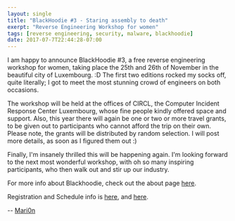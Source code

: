 ```yaml
---
layout: single
title: "BlackHoodie #3 - Staring assembly to death"
exerpt: "Reverse Engineering Workshop for women"
tags: [reverse engineering, security, malware, blackhoodie]
date: 2017-07-7T22:44:28-07:00
---
```

I am happy to announce BlackHoodie #3, a free reverse engineering workshop for women, taking place the 25th and 26th of November in the beautiful city of Luxembourg. :D The first two editions rocked my socks off, quite literally; I got to meet the most stunning crowd of engineers on both occasions.

The workshop will be held at the offices of CIRCL, the Computer Incident Response Center Luxembourg, whose fine people kindly offered space and support. Also, this year there will again be one or two or more travel grants, to be given out to participants who cannot afford the trip on their own. Please note, the grants will be distributed by random selection. I will post more details, as soon as I figured them out :)

Finally, I'm insanely thrilled this will be happening again. I'm looking forward to the next most wonderful workshop, with oh so many inspiring participants, who then walk out and stir up our industry.

For more info about Blackhoodie, check out the about page [here](/about/).

Registration and Schedule info is [here](/registration), and [here](/archives/bh2017/).

-- [Mari0n](https://twitter.com/pinkflawd)
